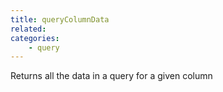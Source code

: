 ```yaml
---
title: queryColumnData
related:
categories:
    - query
---
```


Returns all the data in a query for a given column